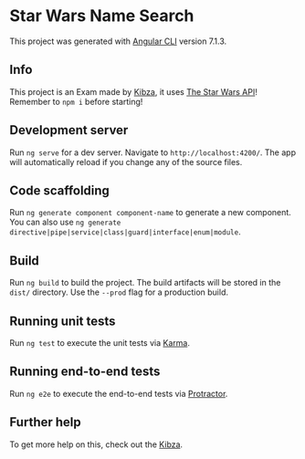 # Star Wars Name Search

This project was generated with [Angular CLI](https://github.com/angular/angular-cli) version 7.1.3.

## Info

This project is an Exam made by [Kibza](https://kibzaim.life), it uses [The Star Wars API](https://rickandmortyapi.com/)!
Remember to `npm i` before starting!

## Development server

Run `ng serve` for a dev server. Navigate to `http://localhost:4200/`. The app will automatically reload if you change any of the source files.

## Code scaffolding

Run `ng generate component component-name` to generate a new component. You can also use `ng generate directive|pipe|service|class|guard|interface|enum|module`.

## Build

Run `ng build` to build the project. The build artifacts will be stored in the `dist/` directory. Use the `--prod` flag for a production build.

## Running unit tests

Run `ng test` to execute the unit tests via [Karma](https://karma-runner.github.io).

## Running end-to-end tests

Run `ng e2e` to execute the end-to-end tests via [Protractor](http://www.protractortest.org/).

## Further help

To get more help on this, check out the [Kibza](https://kibzaim.life).
